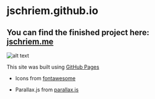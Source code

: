 # jschriem.github.io
## You can find the finished project here: [jschriem.me](https://jschriem.me)

![alt text](https://raw.githubusercontent.com/jschriem/Personal-Webpage/screenshot.png)

This site was built using [GitHub Pages](https://pages.github.com/)

- Icons from [fontawesome](https://fontawesome.com/)

- Parallax.js from [parallax.js](http://pixelcog.github.io/parallax.js/)
